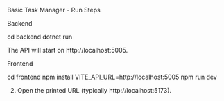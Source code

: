 Basic Task Manager - Run Steps

Backend

   cd backend
   dotnet run

   The API will start on http://localhost:5005.

Frontend

   cd frontend
   npm install
   VITE_API_URL=http://localhost:5005 npm run dev

2. Open the printed URL (typically http://localhost:5173).
